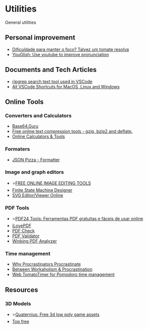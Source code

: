 # Utilities
General utilities

## Personal improvement
- [Dificuldade para manter o foco? Talvez um tomate resolva](https://drgarcia1986.wordpress.com/2013/03/22/dificuldade-para-manter-o-foco-talvez-um-tomate-resolva/)
- [YouGlish: Use youtube to improve pronunciation](https://youglish.com/)

## Documents and Tech Articles
- [ripgrep search text tool used in VSCode](https://blog.burntsushi.net/ripgrep/)
- [All VSCode Shortcuts for MacOS, Linux and Windows](https://vscode-shortcuts.com/)

## Online Tools
### Converters and Calculators
- [Base64.Guru](https://base64.guru/converter/encode/hex)
- [Free online text compression tools - gzip, bzip2 and deflate.](http://txtwizard.net)
- [Online Calculators & Tools](https://www.rapidtables.com/)

### Formaters
- [JSON Pizza - Formatter](https://json.pizza/)

### Image and graph editors
- :star:[FREE ONLINE IMAGE EDITING TOOLS](https://imageonline.co/)
- [Finite State Machine Designer](http://madebyevan.com/fsm/)
- [SVG Editor/Viewer Online](https://www.freecodeformat.com/svg-editor.php)

### PDF Tools
- :star:[PDF24 Tools: Ferramentas PDF gratuitas e fáceis de usar online](https://tools.pdf24.org/pt/)
- [iLovePDF](https://www.ilovepdf.com/pt)
- [PDF Check](http://pdf-analyser.edpsciences.org/check)
- [PDF Validator](https://www.pdf-online.com/osa/validate.aspx)
- [Winking PDF Analyzer](https://www.winking.be/en/products/pdfanalyzer)

### Time management
- [Why Procrastinators Procrastinate](https://waitbutwhy.com/2013/10/why-procrastinators-procrastinate.html)
- [Between Workaholism & Procrastination](https://www.jamalx31.com/post/between-workaholism-procrastination)
- [Web TomatoTimer for Pomodoro time management](https://tomato-timer.com/)

## Resources

### 3D Models
- :star:[Quaternius: Free 3d low poly game assets](http://quaternius.com/assets.html)
- [Top free](https://itch.io/game-assets/free/tag-low-poly)




